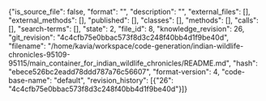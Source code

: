 {"is_source_file": false, "format": "", "description": "", "external_files": [], "external_methods": [], "published": [], "classes": [], "methods": [], "calls": [], "search-terms": [], "state": 2, "file_id": 8, "knowledge_revision": 26, "git_revision": "4c4cfb75e0bbac573f8d3c248f40bb4d1f9be40d", "filename": "/home/kavia/workspace/code-generation/indian-wildlife-chronicles-95109-95115/main_container_for_indian_wildlife_chronicles/README.md", "hash": "ebece526bc2eadd78ddd787a76c56607", "format-version": 4, "code-base-name": "default", "revision_history": [{"26": "4c4cfb75e0bbac573f8d3c248f40bb4d1f9be40d"}]}